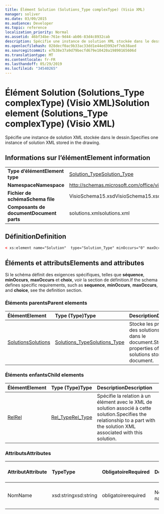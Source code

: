 ```yaml
---
title: Élément Solution (Solutions_Type complexType) (Visio XML)
manager: soliver
ms.date: 03/09/2015
ms.audience: Developer
ms.topic: reference
localization_priority: Normal
ms.assetid: 46bf34be-761e-9d44-ab06-83d4c8932cab
description: Spécifie une instance de solution XML stockée dans le dessin.
ms.openlocfilehash: 028decf0ac9b33ac33dd1e44ed3992ef7eb38aed
ms.sourcegitcommit: e7b38e37a9d79becfd679e10420a19890165606d
ms.translationtype: MT
ms.contentlocale: fr-FR
ms.lasthandoff: 05/29/2019
ms.locfileid: "34540265"
---
```

# <a name="solution-element-solutions_type-complextype-visio-xml"></a><span data-ttu-id="51703-103">Élément Solution (Solutions_Type complexType) (Visio XML)</span><span class="sxs-lookup"><span data-stu-id="51703-103">Solution element (Solutions_Type complexType) (Visio XML)</span></span>

<span data-ttu-id="51703-104">Spécifie une instance de solution XML stockée dans le dessin.</span><span class="sxs-lookup"><span data-stu-id="51703-104">Specifies one instance of solution XML stored in the drawing.</span></span>
  
## <a name="element-information"></a><span data-ttu-id="51703-105">Informations sur l’élément</span><span class="sxs-lookup"><span data-stu-id="51703-105">Element information</span></span>

|||
|:-----|:-----|
|<span data-ttu-id="51703-106">**Type d’élément**</span><span class="sxs-lookup"><span data-stu-id="51703-106">**Element type**</span></span> <br/> |[<span data-ttu-id="51703-107">Solution_Type</span><span class="sxs-lookup"><span data-stu-id="51703-107">Solution_Type</span></span>](solution_type-complextypevisio-xml.md) <br/> |
|<span data-ttu-id="51703-108">**Namespace**</span><span class="sxs-lookup"><span data-stu-id="51703-108">**Namespace**</span></span> <br/> |http://schemas.microsoft.com/office/visio/2012/main  <br/> |
|<span data-ttu-id="51703-109">**Fichier de schéma**</span><span class="sxs-lookup"><span data-stu-id="51703-109">**Schema file**</span></span> <br/> |<span data-ttu-id="51703-110">VisioSchema15.xsd</span><span class="sxs-lookup"><span data-stu-id="51703-110">VisioSchema15.xsd</span></span>  <br/> |
|<span data-ttu-id="51703-111">**Composants de document**</span><span class="sxs-lookup"><span data-stu-id="51703-111">**Document parts**</span></span> <br/> |<span data-ttu-id="51703-112">solutions.xml</span><span class="sxs-lookup"><span data-stu-id="51703-112">solutions.xml</span></span>  <br/> |
   
## <a name="definition"></a><span data-ttu-id="51703-113">Définition</span><span class="sxs-lookup"><span data-stu-id="51703-113">Definition</span></span>

```XML
< xs:element name="Solution"  type="Solution_Type" minOccurs="0" maxOccurs="unbounded" ></xs:element >
```

## <a name="elements-and-attributes"></a><span data-ttu-id="51703-114">Éléments et attributs</span><span class="sxs-lookup"><span data-stu-id="51703-114">Elements and attributes</span></span>

<span data-ttu-id="51703-115">Si le schéma définit des exigences spécifiques, telles que **séquence**, **minOccurs**, **maxOccurs** et **choix**, voir la section de définition.</span><span class="sxs-lookup"><span data-stu-id="51703-115">If the schema defines specific requirements, such as **sequence**, **minOccurs**, **maxOccurs**, and **choice**, see the definition section.</span></span> 
  
### <a name="parent-elements"></a><span data-ttu-id="51703-116">Éléments parents</span><span class="sxs-lookup"><span data-stu-id="51703-116">Parent elements</span></span>

|<span data-ttu-id="51703-117">**Élément**</span><span class="sxs-lookup"><span data-stu-id="51703-117">**Element**</span></span>|<span data-ttu-id="51703-118">**Type (Type)**</span><span class="sxs-lookup"><span data-stu-id="51703-118">**Type**</span></span>|<span data-ttu-id="51703-119">**Description**</span><span class="sxs-lookup"><span data-stu-id="51703-119">**Description**</span></span>|
|:-----|:-----|:-----|
|[<span data-ttu-id="51703-120">Solutions</span><span class="sxs-lookup"><span data-stu-id="51703-120">Solutions</span></span>](solutions-elementvisio-xml.md) <br/> |[<span data-ttu-id="51703-121">Solutions_Type</span><span class="sxs-lookup"><span data-stu-id="51703-121">Solutions_Type</span></span>](solutions_type-complextypevisio-xml.md) <br/> |<span data-ttu-id="51703-122">Stocke les propriétés des solutions stockées dans le document.</span><span class="sxs-lookup"><span data-stu-id="51703-122">Stores the properties of the solutions stored in the document.</span></span>  <br/> |
   
### <a name="child-elements"></a><span data-ttu-id="51703-123">Éléments enfants</span><span class="sxs-lookup"><span data-stu-id="51703-123">Child elements</span></span>

|<span data-ttu-id="51703-124">**Élément**</span><span class="sxs-lookup"><span data-stu-id="51703-124">**Element**</span></span>|<span data-ttu-id="51703-125">**Type (Type)**</span><span class="sxs-lookup"><span data-stu-id="51703-125">**Type**</span></span>|<span data-ttu-id="51703-126">**Description**</span><span class="sxs-lookup"><span data-stu-id="51703-126">**Description**</span></span>|
|:-----|:-----|:-----|
|[<span data-ttu-id="51703-127">Rel</span><span class="sxs-lookup"><span data-stu-id="51703-127">Rel</span></span>](rel-element-solution_type-complextypevisio-xml.md) <br/> |[<span data-ttu-id="51703-128">Rel_Type</span><span class="sxs-lookup"><span data-stu-id="51703-128">Rel_Type</span></span>](rel_type-complextypevisio-xml.md) <br/> |<span data-ttu-id="51703-129">Spécifie la relation à un élément avec le XML de solution associé à cette solution.</span><span class="sxs-lookup"><span data-stu-id="51703-129">Specifies the relationship to a part with the solution XML associated with this solution.</span></span>  <br/> |
   
### <a name="attributes"></a><span data-ttu-id="51703-130">Attributs</span><span class="sxs-lookup"><span data-stu-id="51703-130">Attributes</span></span>

|<span data-ttu-id="51703-131">**Attribut**</span><span class="sxs-lookup"><span data-stu-id="51703-131">**Attribute**</span></span>|<span data-ttu-id="51703-132">**Type**</span><span class="sxs-lookup"><span data-stu-id="51703-132">**Type**</span></span>|<span data-ttu-id="51703-133">**Obligatoire**</span><span class="sxs-lookup"><span data-stu-id="51703-133">**Required**</span></span>|<span data-ttu-id="51703-134">**Description**</span><span class="sxs-lookup"><span data-stu-id="51703-134">**Description**</span></span>|<span data-ttu-id="51703-135">**Valeurs possibles**</span><span class="sxs-lookup"><span data-stu-id="51703-135">**Possible values**</span></span>|
|:-----|:-----|:-----|:-----|:-----|
|<span data-ttu-id="51703-136">Nom</span><span class="sxs-lookup"><span data-stu-id="51703-136">Name</span></span>  <br/> |<span data-ttu-id="51703-137">xsd:string</span><span class="sxs-lookup"><span data-stu-id="51703-137">xsd:string</span></span>  <br/> |<span data-ttu-id="51703-138">obligatoire</span><span class="sxs-lookup"><span data-stu-id="51703-138">required</span></span>  <br/> |<span data-ttu-id="51703-139">Nom de la solution.</span><span class="sxs-lookup"><span data-stu-id="51703-139">The name of the solution.</span></span>  <br/> |<span data-ttu-id="51703-140">Valeurs du type xsd:string.</span><span class="sxs-lookup"><span data-stu-id="51703-140">Values of the xsd:string type.</span></span>  <br/> |
   

